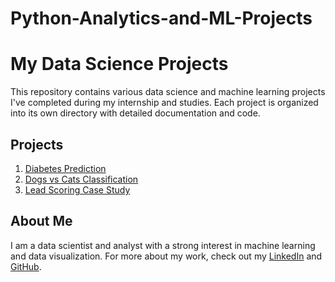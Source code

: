# Python-Analytics-and-ML-Projects
# My Data Science Projects

This repository contains various data science and machine learning projects I've completed during my internship and studies. Each project is organized into its own directory with detailed documentation and code.

## Projects

1. [Diabetes Prediction](./Project_Diabetes_Prediction)
2. [Dogs vs Cats Classification](./Project_Dogs_Vs_Cats_using_CNN)
3. [Lead Scoring Case Study](./Project_Lead_Scoring_Case_Study)

## About Me

I am a data scientist and analyst with a strong interest in machine learning and data visualization. For more about my work, check out my [LinkedIn](https://linkedin.com/in/shivam-kumar-a52266310) and [GitHub](https://github.com/DiveInShivam).
